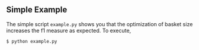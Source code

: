 Simple Example
----
The simple script `example.py` shows you that the optimization of basket size increases the f1 measure as expected. To execute,
```
$ python example.py
```
